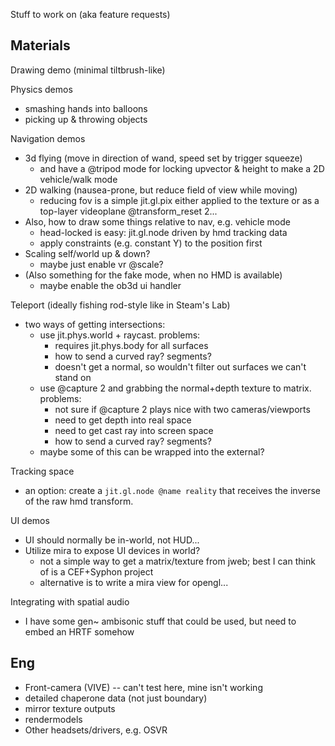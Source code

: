 
Stuff to work on (aka feature requests)

## Materials

Drawing demo (minimal tiltbrush-like)

Physics demos
- smashing hands into balloons
- picking up & throwing objects

Navigation demos
- 3d flying (move in direction of wand, speed set by trigger squeeze)
	- and have a @tripod mode for locking upvector & height to make a 2D vehicle/walk mode
- 2D walking (nausea-prone, but reduce field of view while moving)
	- reducing fov is a simple jit.gl.pix either applied to the texture or as a top-layer videoplane @transform_reset 2...
- Also, how to draw some things relative to nav, e.g. vehicle mode
	- head-locked is easy: jit.gl.node driven by hmd tracking data
	- apply constraints (e.g. constant Y) to the position first
- Scaling self/world up & down?
	- maybe just enable vr @scale?
- (Also something for the fake mode, when no HMD is available)
	- maybe enable the ob3d ui handler 

Teleport (ideally fishing rod-style like in Steam's Lab)
- two ways of getting intersections: 
	- use jit.phys.world + raycast. problems: 
		- requires jit.phys.body for all surfaces
		- how to send a curved ray? segments?
		- doesn't get a normal, so wouldn't filter out surfaces we can't stand on
	- use @capture 2 and grabbing the normal+depth texture to matrix. problems:
		- not sure if @capture 2 plays nice with two cameras/viewports
		- need to get depth into real space
		- need to get cast ray into screen space
		- how to send a curved ray? segments?
	- maybe some of this can be wrapped into the external?

Tracking space
- an option: create a `jit.gl.node @name reality` that receives the inverse of the raw hmd transform. 

UI demos
- UI should normally be in-world, not HUD...
- Utilize mira to expose UI devices in world?
	- not a simple way to get a matrix/texture from jweb; best I can think of is a CEF+Syphon project
	- alternative is to write a mira view for opengl...

Integrating with spatial audio
- I have some gen~ ambisonic stuff that could be used, but need to embed an HRTF somehow

## Eng

- Front-camera (VIVE) -- can't test here, mine isn't working
- detailed chaperone data (not just boundary)
- mirror texture outputs
- rendermodels
- Other headsets/drivers, e.g. OSVR
